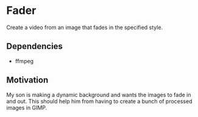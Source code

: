 # Fader

Create a video from an image that fades in the specified style.

## Dependencies

* ffmpeg

## Motivation

My son is making a dynamic background and wants the images to fade in and out. This should help him from having to create a bunch of processed images in GIMP.